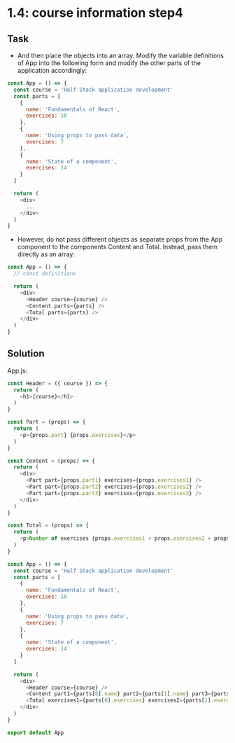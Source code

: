 # 1.4: course information step4

## Task

- And then place the objects into an array. Modify the variable definitions of App into the following form and modify the other parts of the application accordingly:

```javascript
const App = () => {
  const course = 'Half Stack application development'
  const parts = [
    {
      name: 'Fundamentals of React',
      exercises: 10
    },
    {
      name: 'Using props to pass data',
      exercises: 7
    },
    {
      name: 'State of a component',
      exercises: 14
    }
  ]

  return (
    <div>
      ...
    </div>
  )
}
```

- However, do not pass different objects as separate props from the App component to the components Content and Total. Instead, pass them directly as an array:

```javascript
const App = () => {
  // const definitions

  return (
    <div>
      <Header course={course} />
      <Content parts={parts} />
      <Total parts={parts} />
    </div>
  )
}
```

## Solution

App.js:

```javascript
const Header = ({ course }) => {
  return (
    <h1>{course}</h1>
  )
}

const Part = (props) => {
  return (
    <p>{props.part} {props.exercises}</p>
  )
}

const Content = (props) => {
  return (
    <div>
      <Part part={props.part1} exercises={props.exercises1} />
      <Part part={props.part2} exercises={props.exercises2} />
      <Part part={props.part3} exercises={props.exercises3} />
    </div>
  )
}

const Total = (props) => {
  return (
    <p>Number of exercises {props.exercises1 + props.exercises2 + props.exercises3}</p>
  )
}

const App = () => {
  const course = 'Half Stack application development'
  const parts = [
    {
      name: 'Fundamentals of React',
      exercises: 10
    },
    {
      name: 'Using props to pass data',
      exercises: 7
    },
    {
      name: 'State of a component',
      exercises: 14
    }
  ]

  return (
    <div>
      <Header course={course} />
      <Content part1={parts[0].name} part2={parts[1].name} part3={parts[2].name} exercises1={parts[0].exercises} exercises2={parts[1].exercises} exercises3={parts[2].exercises} />
      <Total exercises1={parts[0].exercises} exercises2={parts[1].exercises} exercises3={parts[2].exercises} />
    </div>
  )
}

export default App
```